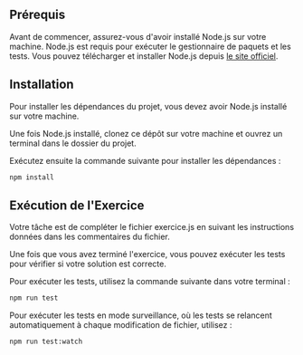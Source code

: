 ## Prérequis

Avant de commencer, assurez-vous d'avoir installé Node.js sur votre machine. Node.js est requis pour exécuter le gestionnaire de paquets et les tests. Vous pouvez télécharger et installer Node.js depuis [le site officiel](https://nodejs.org/).

## Installation

Pour installer les dépendances du projet, vous devez avoir Node.js installé sur votre machine.

Une fois Node.js installé, clonez ce dépôt sur votre machine et ouvrez un terminal dans le dossier du projet.

Exécutez ensuite la commande suivante pour installer les dépendances :

```bash
npm install
```

## Exécution de l'Exercice

Votre tâche est de compléter le fichier exercice.js en suivant les instructions données dans les commentaires du fichier.

Une fois que vous avez terminé l'exercice, vous pouvez exécuter les tests pour vérifier si votre solution est correcte.

Pour exécuter les tests, utilisez la commande suivante dans votre terminal :

```bash
npm run test
```

Pour exécuter les tests en mode surveillance, où les tests se relancent automatiquement à chaque modification de fichier, utilisez :

```bash
npm run test:watch
```

